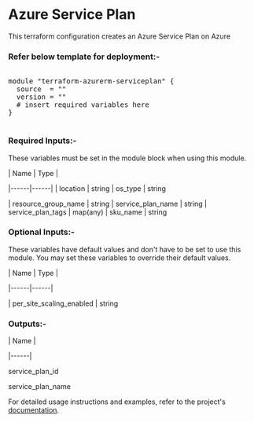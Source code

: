 # Azure Service Plan

This terraform configuration creates an Azure Service Plan on Azure

### Refer below template for deployment:-

<pre>

module "terraform-azurerm-serviceplan" {
  source  = ""
  version = ""
  # insert required variables here
}

</pre>


### Required Inputs:-


These variables must be set in the module block when using this module.


| Name | Type |

|------|------|
| location            | string
| os_type            | string

| resource_group_name | string
| service_plan_name   | string
| service_plan_tags   | map(any)
| sku_name            | string


### Optional Inputs:-


These variables have default values and don't have to be set to use this module. You may set these variables to override their default values.


| Name | Type |

|------|------|

| per_site_scaling_enabled | string


### Outputs:-


| Name |

|------|

service_plan_id

service_plan_name


For detailed usage instructions and examples, refer to the project's [documentation](https://registry.terraform.io/providers/hashicorp/azurerm/latest/docs/resources/service_plan).
